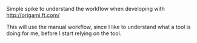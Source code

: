 Simple spike to understand the workflow when developing with
http://origami.ft.com/

This will use the manual workflow, since I like to understand what a tool is
doing for me, before I start relying on the tool.
